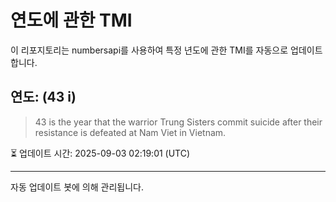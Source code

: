 
# 연도에 관한 TMI

이 리포지토리는 numbersapi를 사용하여 특정 년도에 관한 TMI를 자동으로 업데이트합니다.

## 연도: (43 i)
> 43 is the year that the warrior Trung Sisters commit suicide after their resistance is defeated at Nam Viet in Vietnam.

⏳ 업데이트 시간: 2025-09-03 02:19:01 (UTC)

---
자동 업데이트 봇에 의해 관리됩니다.

